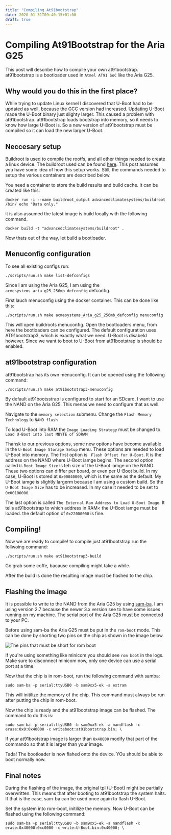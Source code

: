 ```yaml
---
title: "Compiling At91bootstrap"
date: 2020-01-31T09:40:15+01:00
draft: true
---
```


# Compiling At91Bootstrap for the Aria G25

This post will describe how to compile your own at91bootstrap. at91bootstrap is a bootloader used in `Atmel AT91 SoC` like the Aria G25.

## Why would you do this in the first place?

While trying to update Linux kernel I discovered that U-Boot had to be updated as well, because the GCC version had increased. Updating U-Boot made the U-Boot binary just slighty larger. This caused a problem with at91bootstrap. at91bootstrap loads bootstrap into memory, so it needs to know how large U-Boot is. So a new version of at91bootstrap must be compiled so it can load the new larger U-Boot.

## Neccesary setup 

Buildroot is used to compile the rootfs, and all other things needed to create a linux device. The buildroot used can be found [here][0]. This post assumes you have some idea of how this setup works. Still, the commands needed to setup the various containers are described below.

You need a container to store the build results and build cache. It can be created like this:
```
docker run -i --name buildroot_output advancedclimatesystems/buildroot /bin/ echo "Data only."
```

it is also assumed the latest image is build locally with the following command. 
```
docker build -t "advancedclimatesystems/buildroot" .
```
Now thats out of the way, let build a bootloader.

## Menuconfig configuration

To see all existing configs run:

```
./scripts/run.sh make list-defconfigs
```

Since I am using the Aria G25, I am using the `acmesystems_aria_g25_256mb_defconfig` defconfig. 

First lauch menuconfig using the docker container. This can be done  like this:

```
./scripts/run.sh make acmesystems_Aria_g25_256mb_defconfig menuconfig
```

This will open buildroots menuconfig. Open the bootloaders menu, from here the bootloaders can be configured. 
The default configuration uses AT91bootstrap3, which is exactly what we need. U-Boot is disabeld however. Since we want to boot to U-Boot from at91bootstrap is should be enabled.

## at91bootstrap configuration
at91bootstrap has its own menuconfig. It can be opened using the following command:
```
./scripts/run.sh make at91bootstrap3-menuconfig
``` 

By default at91bootsstrap is configured to start for an SDcard. I want to use the NAND on the Aria G25. This menas we need to configure that as well.

Navigate to the `memory selection` submenu. Change the `Flash Memory Technology` to `NAND flash`

To load U-Boot into RAM the `Image Loading Strategy` must be changed to   `Load U-Boot into last MBYTE of SDRAM`

Thansk to our previous options, some new options have become available in the `U-Boot Image Storage Setup` menu. These options are needed to load U-Boot into memory. The first option is ` Flash Offset for U-Boot`. It is the address on the NAND where U-Boot iamge begins. The second option called `U-Boot Image Size` is teh size of the U-Boot iamge on the NAND. These two options can difffer per board, or even per U-Boot build. In my case, U-Boot is stored at `0x00040000`, which is the same as the default.
My U-Boot iamge is slightly largerm because I am using a custom build. So the  `U-Boot Image Size` has to be increased. In my case it needed to be set to  `0x00100000`. 

The last option is called `The External Ram Address to Load U-Boot Image`. It tells at91bootstrap to which address in RAM< the U-Boot iamge must be loaded. the default option of `0x22000000` is fine.


## Compiling!
Now we are ready to compile! to compile just at91bootstrap run the follwoing command:
```
./scripts/run.sh make at91bootstrap3-build
``` 
Go grab some coffe, bacause compiling might take a while. 

After the build is done the resulting image must be flashed to the chip.

## Flashing the image
It is possible to write to the NAND from the Aria G25 by using [sam-ba][1]. I am using version 2.7 because the newer 3.x version see to have some issues running on my machine. The serial port of the Aria G25 must be connected to your PC. 

Before using sam-ba the Aria G25 must be put in the `rom-boot` mode. This can be done by shorting two pins on the chip as shown in the image below.

![The pins that must be short for rom boot](/images/compiling-at91bootstrap/ariag25.png)

If you're using something like minicom you should see `rom boot` in the logs. Make sure to disconnect minicom now, only one device can use a serial port at a time.

Now that the chip is in rom-boot, run the following command with samba:
```
sudo sam-ba -p serial:ttyUSB0 -b sam9xx5-ek -a extram
```

This will initilize the memory of the chip. This command must always be run after putting the chip in rom-boot.

Now the chip is ready and the at91bootstrap image can be flashed. The command to do this is:
```
sudo sam-ba -p serial:ttyUSB0 -b sam9xx5-ek -a nandflash -c erase:0x0:0x40000 -c writeboot:at91bootstrap.bin; \
```
If your at91bootstrap image is larger than `0x40000` modify that part of the commando so that it is larger than your image.

Tada! The bootloader is now flahed onto the device. YOu should be able to boot normally now.

## Final notes
During the flashing of the image, the original tpl (U-Boot) might be partially overwritten. This means that after booting to at91bootstrap the system halts. If that is the case, sam-ba can be used once again to flash U-Boot. 

Set the system into rom-boot, initilize the memory. Now U-Boot can be flashed using the following command:

```
sudo sam-ba -p serial:ttyUSB0 -b sam9xx5-ek -a nandflash -c erase:0x40000:0xc0000 -c write:U-Boot.bin:0x40000; \
```


[0]: https://github.com/AdvancedClimateSystems/docker-buildroot
[1]: https://www.microchip.com/DevelopmentTools/ProductDetails/PartNO/SAM-BA%20In-system%20Programmer

